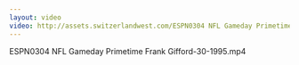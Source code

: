 ```yaml
---
layout: video
video: http://assets.switzerlandwest.com/ESPN0304 NFL Gameday Primetime Frank Gifford-30-1995.mp4
---
```

ESPN0304 NFL Gameday Primetime Frank Gifford-30-1995.mp4

